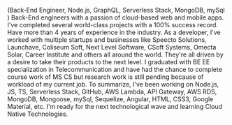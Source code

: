 (Back-End Engineer, Node.js, GraphQL, Serverless Stack, MongoDB, mySql )
 Back-End engineers with a passion of cloud-based web and mobile apps. I've completed several world-class projects with a 100% success record.
Have more than 4 years of experience in the industry. As a developer, I've worked with multiple startups and businesses like Speecto Solutions, Launchave, Coliseum Soft, Next Level Software, CSoft Systems, Omecta Solar, Career Institute and others all around the world. They're all driven by a desire to take their products to the next level.
I graduated with BE EE specialization  in Telecommunication and have had the chance to complete course work of MS CS but research work is still pending because of workload of my current job.
To summarize, I've been working on Node.js, JS, TS, Serverless Stack, GitHub, AWS Lambda, API Gateway, AWS RDS, MongoDB, Mongoose, mySql, Sequelize, Angular, HTML, CSS3, Google Material,  etc.
I'm ready for the next technological wave and learning Cloud Native Technologies.
